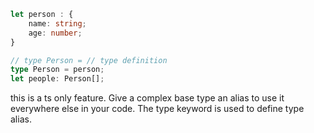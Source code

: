 ```ts
let person : {
	name: string;
	age: number;
}

// type Person = // type definition
type Person = person;
let people: Person[];

```

this is a ts only feature. Give a complex base type an alias to use it everywhere else in your code. The type keyword is used to define type alias.